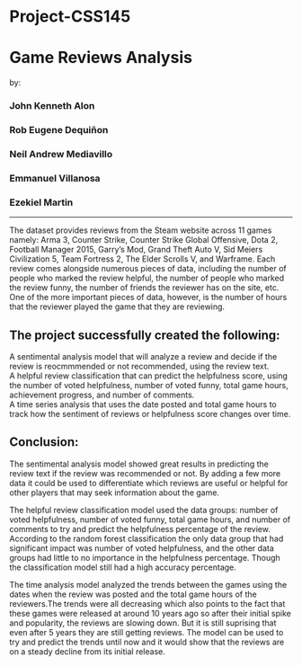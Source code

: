 ﻿# Project-CSS145

# Game Reviews Analysis
 by: 
### John Kenneth Alon
### 	Rob Eugene Dequiñon
### Neil Andrew Mediavillo
### Emmanuel Villanosa
### Ezekiel Martin

<hr>
   
The dataset provides reviews from the Steam website across 11 games namely: Arma 3, Counter Strike, Counter Strike Global Offensive, Dota 2, Football Manager 2015, Garry’s Mod, Grand Theft Auto V, Sid Meiers Civilization 5, Team Fortress 2, The Elder Scrolls V, and Warframe. Each review comes alongside numerous pieces of data, including the number of people who marked the review helpful, the number of people who marked the review funny, the number of friends the reviewer has on the site, etc. One of the more important pieces of data, however, is the number of hours that the reviewer played the game that they are reviewing.

## The project successfully created the following:
  A sentimental analysis model that will analyze a review and decide if the review is reocmmmended or not recommended, using the review text. <br>
  A helpful review classification that can predict the helpfulness score, using the number of voted helpfulness, number of voted funny, total game hours, achievement progress, and number of comments.<br>
  A time series analysis that uses the date posted and total game hours to track how the sentiment of reviews or helpfulness score changes over time.<br>

## Conclusion:
  The sentimental analysis model showed great results in predicting the review text if the review was recommended or not. By adding a few more data it could be used to differentiate which reviews are useful or helpful for other players that may seek information about the game.<br>

  The helpful review classification model used the data groups: number of voted helpfulness, number of voted funny, total game hours, and number of comments to try and predict the helpfulness percentage of the review. According to the random forest classification the only data group that had significant impact was number of voted helpfulness, and the other data groups had little to no importance in the helpfulness percentage. Though the classification model still had a high accuracy percentage.<br>

  The time analysis model analyzed the trends between the games using the dates when the review was posted and the total game hours of the reviewers.The trends were all decreasing which also points to the fact that these games were released at around 10 years ago so after their initial spike and popularity, the reviews are slowing down. But it is still suprising that even after 5 years they are still getting reviews. The model can be used to try and predict the trends until now and it would show that the reviews are on a steady decline from its initial release.<br>
